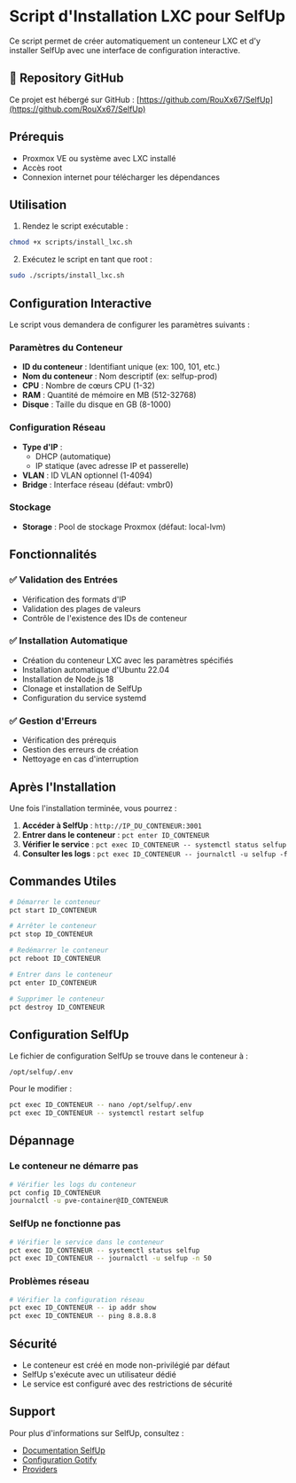 # Script d'Installation LXC pour SelfUp

Ce script permet de créer automatiquement un conteneur LXC et d'y installer SelfUp avec une interface de configuration interactive.

## 🔗 Repository GitHub

Ce projet est hébergé sur GitHub : [https://github.com/RouXx67/SelfUp](https://github.com/RouXx67/SelfUp)

## Prérequis

- Proxmox VE ou système avec LXC installé
- Accès root
- Connexion internet pour télécharger les dépendances

## Utilisation

1. Rendez le script exécutable :
```bash
chmod +x scripts/install_lxc.sh
```

2. Exécutez le script en tant que root :
```bash
sudo ./scripts/install_lxc.sh
```

## Configuration Interactive

Le script vous demandera de configurer les paramètres suivants :

### Paramètres du Conteneur
- **ID du conteneur** : Identifiant unique (ex: 100, 101, etc.)
- **Nom du conteneur** : Nom descriptif (ex: selfup-prod)
- **CPU** : Nombre de cœurs CPU (1-32)
- **RAM** : Quantité de mémoire en MB (512-32768)
- **Disque** : Taille du disque en GB (8-1000)

### Configuration Réseau
- **Type d'IP** : 
  - DHCP (automatique)
  - IP statique (avec adresse IP et passerelle)
- **VLAN** : ID VLAN optionnel (1-4094)
- **Bridge** : Interface réseau (défaut: vmbr0)

### Stockage
- **Storage** : Pool de stockage Proxmox (défaut: local-lvm)

## Fonctionnalités

### ✅ Validation des Entrées
- Vérification des formats d'IP
- Validation des plages de valeurs
- Contrôle de l'existence des IDs de conteneur

### ✅ Installation Automatique
- Création du conteneur LXC avec les paramètres spécifiés
- Installation automatique d'Ubuntu 22.04
- Installation de Node.js 18
- Clonage et installation de SelfUp
- Configuration du service systemd

### ✅ Gestion d'Erreurs
- Vérification des prérequis
- Gestion des erreurs de création
- Nettoyage en cas d'interruption

## Après l'Installation

Une fois l'installation terminée, vous pourrez :

1. **Accéder à SelfUp** : `http://IP_DU_CONTENEUR:3001`
2. **Entrer dans le conteneur** : `pct enter ID_CONTENEUR`
3. **Vérifier le service** : `pct exec ID_CONTENEUR -- systemctl status selfup`
4. **Consulter les logs** : `pct exec ID_CONTENEUR -- journalctl -u selfup -f`

## Commandes Utiles

```bash
# Démarrer le conteneur
pct start ID_CONTENEUR

# Arrêter le conteneur
pct stop ID_CONTENEUR

# Redémarrer le conteneur
pct reboot ID_CONTENEUR

# Entrer dans le conteneur
pct enter ID_CONTENEUR

# Supprimer le conteneur
pct destroy ID_CONTENEUR
```

## Configuration SelfUp

Le fichier de configuration SelfUp se trouve dans le conteneur à :
```
/opt/selfup/.env
```

Pour le modifier :
```bash
pct exec ID_CONTENEUR -- nano /opt/selfup/.env
pct exec ID_CONTENEUR -- systemctl restart selfup
```

## Dépannage

### Le conteneur ne démarre pas
```bash
# Vérifier les logs du conteneur
pct config ID_CONTENEUR
journalctl -u pve-container@ID_CONTENEUR
```

### SelfUp ne fonctionne pas
```bash
# Vérifier le service dans le conteneur
pct exec ID_CONTENEUR -- systemctl status selfup
pct exec ID_CONTENEUR -- journalctl -u selfup -n 50
```

### Problèmes réseau
```bash
# Vérifier la configuration réseau
pct exec ID_CONTENEUR -- ip addr show
pct exec ID_CONTENEUR -- ping 8.8.8.8
```

## Sécurité

- Le conteneur est créé en mode non-privilégié par défaut
- SelfUp s'exécute avec un utilisateur dédié
- Le service est configuré avec des restrictions de sécurité

## Support

Pour plus d'informations sur SelfUp, consultez :
- [Documentation SelfUp](../README.md)
- [Configuration Gotify](../docs/GOTIFY.md)
- [Providers](../docs/PROVIDERS.md)